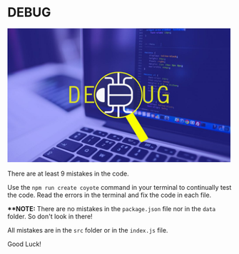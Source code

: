 # DEBUG

<img src="./assets/debug.jpg" width="500" height="300">

There are at least 9 mistakes in the code.

Use the `npm run create coyote` command in your terminal to continually test the code. Read the errors in the terminal and fix the code in each file.

**\*\*NOTE:** There are no mistakes in the `package.json` file nor in the `data` folder. So don't look in there!

All mistakes are in the `src` folder or in the `index.js` file.

Good Luck!
